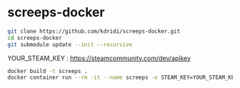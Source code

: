 # screeps-docker

```sh
git clone https://github.com/kdridi/screeps-docker.git
cd screeps-docker
git submodule update --init --recursive
```

YOUR_STEAM_KEY : https://steamcommunity.com/dev/apikey

```sh
docker build -t screeps .
docker container run --rm -it --name screeps -e STEAM_KEY=YOUR_STEAM_KEY -p 21025:21025 screeps
```
